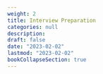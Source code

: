 ```yaml
---
weight: 2
title: Interview Preparation
categories: null
description: 
draft: false
date: "2023-02-02"
lastmod: "2023-02-02"
bookCollapseSection: true
---
```


